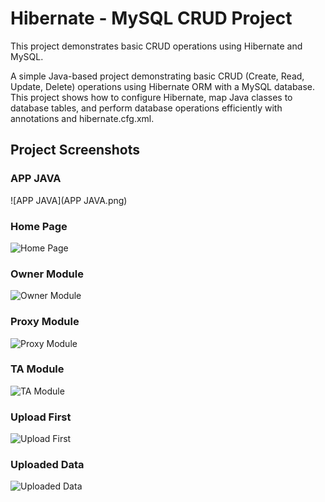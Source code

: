# Hibernate - MySQL CRUD Project

This project demonstrates basic CRUD operations using Hibernate and MySQL.

A simple Java-based project demonstrating basic CRUD (Create, Read, Update, Delete) operations using Hibernate ORM with a MySQL database. This project shows how to configure Hibernate, map Java classes to database tables, and perform database operations efficiently with annotations and hibernate.cfg.xml.

## Project Screenshots

### APP JAVA  
![APP JAVA](APP JAVA.png)

### Home Page  
![Home Page](HOME_PAGE.png)

### Owner Module  
![Owner Module](Owner_module.png)

### Proxy Module  
![Proxy Module](Proxy_module.png)

### TA Module  
![TA Module](TA_mosule.png)

### Upload First  
![Upload First](Upload_first.png)

### Uploaded Data  
![Uploaded Data](Uploaded_Data.png)
